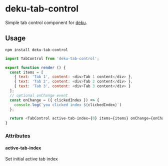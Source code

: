# deku-tab-control

Simple tab control component for [deku](https://github.com/dekujs/deku).

## Usage

```shell
npm install deku-tab-control
```

```js
import TabControl from 'deku-tab-control';

export function render () {
  const items = [
    { text: 'Tab 1', content: <div>Tab 1 content</div> },
    { text: 'Tab 2', content: <div>Tab 2 content</div> },
    { text: 'Tab 3', content: <div>Tab 3 content</div> }
  ];
  // optional onChange event
  const onChange = ({ clickedIndex }) => {
    console.log(`you clicked index ${clickedIndex}`)
  };

  return <TabControl active-tab-index={0} items={items} onChange={onChange} />;
}

```

### Attributes

#### active-tab-index
Set initial active tab index
